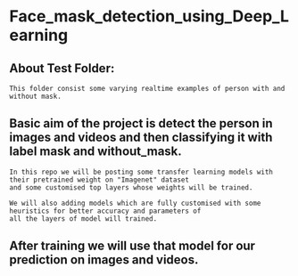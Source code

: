 # Face_mask_detection_using_Deep_Learning

## About Test Folder:

	This folder consist some varying realtime examples of person with and without mask.

## Basic aim of the project is detect the person in images and videos and then classifying it with label mask and without_mask.

	In this repo we will be posting some transfer learning models with their pretrained weight on "Imagenet" dataset 
	and some customised top layers whose weights will be trained.

	We will also adding models which are fully customised with some heuristics for better accuracy and parameters of 
	all the layers of model will trained.

## After training we will use that model for our prediction on images and videos.   
